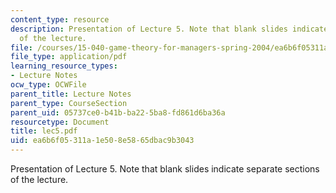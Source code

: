 ```yaml
---
content_type: resource
description: Presentation of Lecture 5. Note that blank slides indicate separate sections
  of the lecture.
file: /courses/15-040-game-theory-for-managers-spring-2004/ea6b6f05311a1e508e5865dbac9b3043_lec5.pdf
file_type: application/pdf
learning_resource_types:
- Lecture Notes
ocw_type: OCWFile
parent_title: Lecture Notes
parent_type: CourseSection
parent_uid: 05737ce0-b41b-ba22-5ba8-fd861d6ba36a
resourcetype: Document
title: lec5.pdf
uid: ea6b6f05-311a-1e50-8e58-65dbac9b3043
---
```

Presentation of Lecture 5. Note that blank slides indicate separate sections of the lecture.

